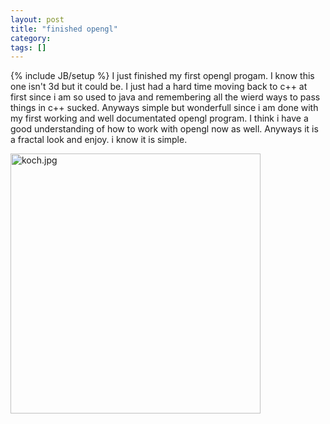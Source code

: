 ```yaml
---
layout: post
title: "finished opengl"
category:
tags: []
---
```

{% include JB/setup %}
I just finished my first opengl progam. I know this one isn't 3d but it could be. I just had a hard time moving back to c++ at first since i am so used to java and remembering all the wierd ways to pass things in c++ sucked. Anyways simple but wonderfull since i am done with my first working and well documentated opengl program. I think i have a good understanding of how to work with opengl now as well. Anyways it is a fractal look and enjoy. i know it is simple.

<img alt="koch.jpg" src="http://WWW.bandddesigns.com/blogger/arch/koch.jpg" width="400" height="416" border="0" />